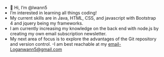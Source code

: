 - 👋 Hi, I’m @lwann5
- I’m interested in learning all things coding!
- My current skills are in Java, HTML, CSS, and javascript with Bootstrap 4 and jquery being my frameworks.
- I am currently increasing my knowledge on the back end with node.js by creating my own email subscription newsletter.
- My next area of focus is to explore the advantages of the Git repository and version control.
-I am best reachable at my email-Loganwann5@gmail.com

